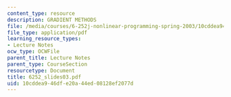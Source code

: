 ```yaml
---
content_type: resource
description: GRADIENT METHODS
file: /media/courses/6-252j-nonlinear-programming-spring-2003/10cddea946dfe20a44ed08128ef2077d_6252_slides03.pdf
file_type: application/pdf
learning_resource_types:
- Lecture Notes
ocw_type: OCWFile
parent_title: Lecture Notes
parent_type: CourseSection
resourcetype: Document
title: 6252_slides03.pdf
uid: 10cddea9-46df-e20a-44ed-08128ef2077d
---
```

